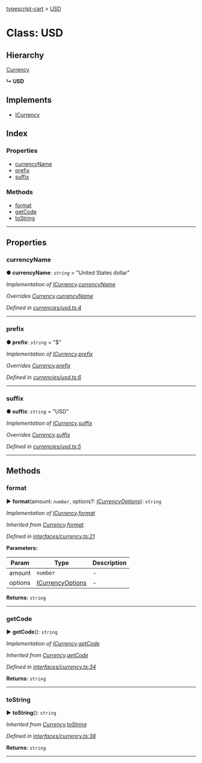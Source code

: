 [typescript-cart](../README.md) > [USD](../classes/usd.md)



# Class: USD

## Hierarchy


 [Currency](currency.md)

**↳ USD**







## Implements

* [ICurrency](../interfaces/icurrency.md)

## Index

### Properties

* [currencyName](usd.md#currencyname)
* [prefix](usd.md#prefix)
* [suffix](usd.md#suffix)


### Methods

* [format](usd.md#format)
* [getCode](usd.md#getcode)
* [toString](usd.md#tostring)



---
## Properties
<a id="currencyname"></a>

###  currencyName

**●  currencyName**:  *`string`*  = "United States dollar"

*Implementation of [ICurrency](../interfaces/icurrency.md).[currencyName](../interfaces/icurrency.md#currencyname)*

*Overrides [Currency](currency.md).[currencyName](currency.md#currencyname)*

*Defined in [currencies/usd.ts:4](https://github.com/FlareMind/typescript-cart/blob/0489372/src/currencies/usd.ts#L4)*





___

<a id="prefix"></a>

###  prefix

**●  prefix**:  *`string`*  = "$"

*Implementation of [ICurrency](../interfaces/icurrency.md).[prefix](../interfaces/icurrency.md#prefix)*

*Overrides [Currency](currency.md).[prefix](currency.md#prefix)*

*Defined in [currencies/usd.ts:6](https://github.com/FlareMind/typescript-cart/blob/0489372/src/currencies/usd.ts#L6)*





___

<a id="suffix"></a>

###  suffix

**●  suffix**:  *`string`*  = "USD"

*Implementation of [ICurrency](../interfaces/icurrency.md).[suffix](../interfaces/icurrency.md#suffix)*

*Overrides [Currency](currency.md).[suffix](currency.md#suffix)*

*Defined in [currencies/usd.ts:5](https://github.com/FlareMind/typescript-cart/blob/0489372/src/currencies/usd.ts#L5)*





___


## Methods
<a id="format"></a>

###  format

► **format**(amount: *`number`*, options?: *[ICurrencyOptions](../interfaces/icurrencyoptions.md)*): `string`



*Implementation of [ICurrency](../interfaces/icurrency.md).[format](../interfaces/icurrency.md#format)*

*Inherited from [Currency](currency.md).[format](currency.md#format)*

*Defined in [interfaces/currency.ts:21](https://github.com/FlareMind/typescript-cart/blob/0489372/src/interfaces/currency.ts#L21)*



**Parameters:**

| Param | Type | Description |
| ------ | ------ | ------ |
| amount | `number`   |  - |
| options | [ICurrencyOptions](../interfaces/icurrencyoptions.md)   |  - |





**Returns:** `string`





___

<a id="getcode"></a>

###  getCode

► **getCode**(): `string`



*Implementation of [ICurrency](../interfaces/icurrency.md).[getCode](../interfaces/icurrency.md#getcode)*

*Inherited from [Currency](currency.md).[getCode](currency.md#getcode)*

*Defined in [interfaces/currency.ts:34](https://github.com/FlareMind/typescript-cart/blob/0489372/src/interfaces/currency.ts#L34)*





**Returns:** `string`





___

<a id="tostring"></a>

###  toString

► **toString**(): `string`



*Inherited from [Currency](currency.md).[toString](currency.md#tostring)*

*Defined in [interfaces/currency.ts:38](https://github.com/FlareMind/typescript-cart/blob/0489372/src/interfaces/currency.ts#L38)*





**Returns:** `string`





___


